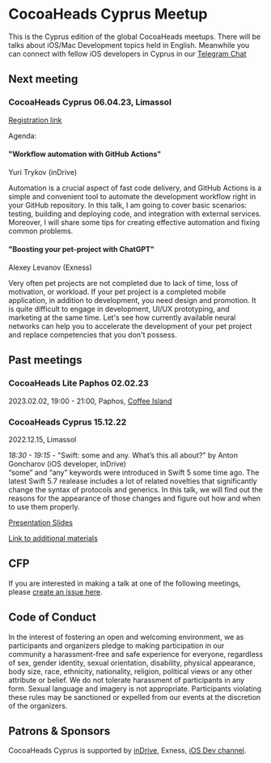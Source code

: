 # CocoaHeads Cyprus Meetup
This is the Cyprus edition of the global CocoaHeads meetups. There will be talks about iOS/Mac Development topics held in English. Meanwhile you can connect with fellow iOS developers in Cyprus in our [Telegram Chat](https://t.me/cocoaheads_cy)

## Next meeting

### CocoaHeads Cyprus 06.04.23, Limassol

[Registration link](https://www.eventbrite.com/e/cocoaheads-cyprus-0604-tickets-596834436867)

Agenda:

#### "Workflow automation with GitHub Actions"
Yuri Trykov (inDrive)

Automation is a crucial aspect of fast code delivery, and GitHub Actions is a simple and convenient tool to automate the development workflow right in your GitHub repository. In this talk, I am going to cover basic scenarios: testing, building and deploying code, and integration with external services. Moreover, I will share some tips for creating effective automation and fixing common problems.

#### "Boosting your pet-project with ChatGPT"
Alexey Levanov (Exness)

Very often pet projects are not completed due to lack of time, loss of motivation, or workload. If your pet project is a completed mobile application, in addition to development, you need design and promotion. It is quite difficult to engage in development, UI/UX prototyping, and marketing at the same time. Let's see how currently available neural networks can help you to accelerate the development of your pet project and replace competencies that you don't possess.

## Past meetings

### CocoaHeads Lite Paphos 02.02.23
2023.02.02, 19:00 - 21:00, Paphos, [Coffee Island](https://goo.gl/maps/yEKSUiw1aFt1hXms5)

### CocoaHeads Cyprus 15.12.22
2022.12.15, Limassol 

*18:30 - 19:15* - "Swift: some and any. What’s this all about?" by Anton Goncharov (iOS developer, inDrive)  
“some” and “any” keywords were introduced in Swift 5 some time ago. The latest Swift 5.7 realease includes a lot of related novelties that significantly change the syntax of protocols and generics. In this talk, we will find out the reasons for the appearance of those changes and figure out how and when to use them properly.

[Presentation Slides](https://www.dropbox.com/s/evbiwzqhd29430v/CCHC%2015.12%20some%20and%20any.pdf?dl=0)

[Link to additional materials](https://veiled-laborer-dd2.notion.site/Links-dede49dda4944fb3bcd6f176045403f3)

## CFP

If you are interested in making a talk at one of the following meetings, please [create an issue here](https://github.com/CocoaHeadsCyprus/CocoaHeads-Cyprus-Meetup/issues/new?assignees=west0r%2C+oldtuna&labels=&template=talk-proposal.md&title=).

## Code of Conduct
In the interest of fostering an open and welcoming environment, we as participants and organizers pledge to making participation in our community a harassment-free and safe experience for everyone, regardless of sex, gender identity, sexual orientation, disability, physical appearance, body size, race, ethnicity, nationality, religion, political views or any other attribute or belief.
We do not tolerate harassment of participants in any form. Sexual language and imagery is not appropriate.
Participants violating these rules may be sanctioned or expelled from our events at the discretion of the organizers.

## Patrons & Sponsors
СocoaHeads Cyprus is supported by [inDrive](https://indrive.tech), Exness, [iOS Dev channel](https://t.me/iOS_Career).
